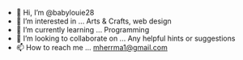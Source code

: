 - 👋 Hi, I’m @babylouie28
- 👀 I’m interested in ... Arts & Crafts, web design 
- 🌱 I’m currently learning ... Programming 
- 💞️ I’m looking to collaborate on ... Any helpful hints or suggestions 
- 📫 How to reach me ... mherrma1@gmail.com

<!---
babylouie28/babylouie28 is a ✨ special ✨ repository because its `README.md` (this file) appears on your GitHub profile.
You can click the Preview link to take a look at your changes.
--->
